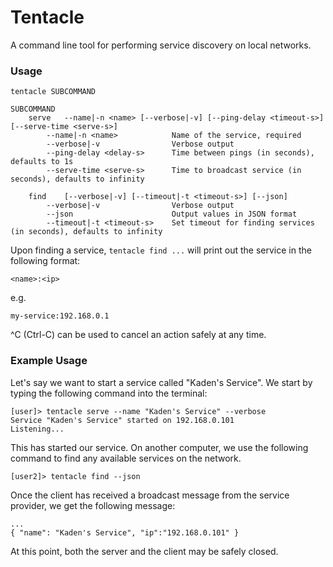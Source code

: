 # Tentacle

A command line tool for performing service discovery on local networks.

### Usage
```
tentacle SUBCOMMAND

SUBCOMMAND
    serve   --name|-n <name> [--verbose|-v] [--ping-delay <timeout-s>] [--serve-time <serve-s>]
        --name|-n <name>            Name of the service, required
        --verbose|-v                Verbose output
        --ping-delay <delay-s>      Time between pings (in seconds), defaults to 1s
        --serve-time <serve-s>      Time to broadcast service (in seconds), defaults to infinity

    find    [--verbose|-v] [--timeout|-t <timeout-s>] [--json]
        --verbose|-v                Verbose output
        --json                      Output values in JSON format
        --timeout|-t <timeout-s>    Set timeout for finding services (in seconds), defaults to infinity
```

Upon finding a service, `tentacle find ...` will print out the service
in the following format:

`<name>:<ip>`

e.g.

`my-service:192.168.0.1`

^C (Ctrl-C) can be used to cancel an action safely at any time.

### Example Usage
Let's say we want to start a service called "Kaden's Service". We start by
typing the following command into the terminal:

```
[user]> tentacle serve --name "Kaden's Service" --verbose
Service "Kaden's Service" started on 192.168.0.101
Listening...
```

This has started our service. On another computer, we use the following command
to find any available services on the network.

```
[user2]> tentacle find --json
```

Once the client has received a broadcast message from the service provider,
we get the following message:

```
...
{ "name": "Kaden's Service", "ip":"192.168.0.101" }
```

At this point, both the server and the client may be safely closed.
